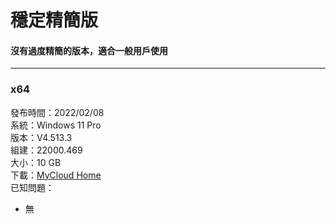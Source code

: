 # 穩定精簡版
#### 沒有過度精簡的版本，適合一般用戶使用
----
### x64
發布時間：2022/02/08   
系統：Windows 11 Pro   
版本：V4.513.3   
組建：22000.469   
大小：10 GB   
下載：[MyCloud Home](https://home.mycloud.com/action/share/2b79217e-de21-4fc2-98d0-2163050e9026)   
已知問題：   
- 無
